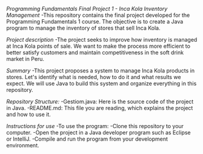 _Programming Fundamentals Final Project 1 - Inca Kola Inventory Management_
-This repository contains the final project developed for the Programming Fundamentals 1 course. The objective is to create a Java program to manage the inventory of stores that sell Inca Kola.

_Project description_
-The project seeks to improve how inventory is managed at Inca Kola points of sale. We want to make the process more efficient to better satisfy customers and maintain competitiveness in the soft drink market in Peru.

_Summary_
-This project proposes a system to manage Inca Kola products in stores. Let's identify what is needed, how to do it and what results we expect. We will use Java to build this system and organize everything in this repository.

_Repository Structure:_
-Gestiom.java: Here is the source code of the project in Java.
-README.md: This file you are reading, which explains the project and how to use it.

_Instructions for use_
-To use the program:
-Clone this repository to your computer.
-Open the project in a Java developer program such as Eclipse or IntelliJ.
-Compile and run the program from your development environment.
